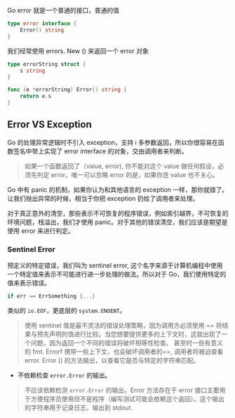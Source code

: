 Go error 就是一个普通的接口，普通的值
```go
type error interface {
	Error() string
}
```

我们经常使用 errors. New () 来返回一个 error 对象

```go
type errorString struct {
	s string
}

func (e *errorString) Error() string {
	return e.s
}
```

## Error VS Exception

Go 的处理异常逻辑时不引入 exception，支持 i 多参数返回，所以你很容易在函数签名中带上实现了 error interface 的对象，交由调用者来判断。

> 如果一个函数返回了（value, error), 你不能对这个 value 做任何假设，必须先判定 error。唯一可以忽略 error 的是，如果你连 value 也不关心。

Go 中有 panic 的机制，如果你认为和其他语言的 exception 一样，那你就错了。让我们抛出异常的时候，相当于你把 exception 扔给了调用者来处理。

对于真正意外的清空，那些表示不可恢复的程序错误，例如索引越界，不可恢复的环境问题，栈溢出，我们才使用 panic。对于其他的错误清空，我们应该是期望是使用 error 来进行判定。

### Sentinel Error 

预定义的特定错误，我们叫为 sentinel error, 这个名字来源于计算机编程中使用一个特定值来表示不可能进行进一步处理的做法。所以对于 Go，我们使用特定的值来表示错误。
```go
if err == ErrSomething {...}
```

类似的 `io.EOF`，更底层的 `system.ENOENT`。

> 使用 sentinel 值是最不灵活的错误处理策略，因为调用方必须使用 == 将结果与预先声明的值进行比较。当您想要提供更多的上下文时，这就出现了一个问题，因为返回一个不同的错误将破坏相等性检查。
> 甚至时一些有意义的 fmt. Errorf 携带一些上下文，也会破坏调用者的==, 调用者将被迫查看 error. Error () 的方法输出，以查看它是否与特定的字符串匹配。

- 不依赖检查 `error.Error` 的输出。
> 不应该依赖检测 `error.Error` 的输出，Error 方法存在于 error 接口主要用于方便程序员使用但不是程序（编写测试可能会依赖这个返回）。这个输出的字符串用于记录日志，输出到 stdout.